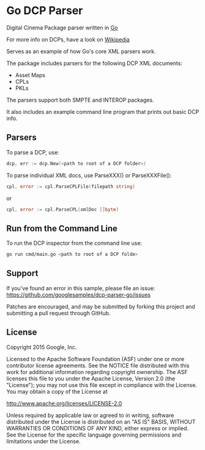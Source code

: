 Go DCP Parser
=============

Digital Cinema Package parser written in [Go](http://wwww.golang.org)

For more info on DCPs, have a look on [Wikipedia](http://en.wikipedia.org/wiki/Digital_Cinema_Package)

Serves as an example of how Go's core XML parsers work.

The package includes parsers for the following DCP XML documents:

* Asset Maps
* CPLs
* PKLs

The parsers support both SMPTE and INTEROP packages.

It also includes an example command line program that prints out basic DCP info.

Parsers
-------

To parse a DCP, use:

```go
dcp, err := dcp.New(<path to root of a DCP folder>)
```

To parse individual XML docs, use ParseXXX() or ParseXXXFile():

```go
cpl, error := cpl.ParseCPLFile(filepath string)
```

or

```go
cpl, error := cpl.ParseCPL(xmlDoc []byte)
```

Run from the Command Line
-------------------------
To run the DCP inspector from the command line use:

```bash
go run cmd/main.go <path to root of a DCP folde>
```

Support
-------

If you've found an error in this sample, please file an issue:
https://github.com/googlesamples/dcp-parser-go/issues

Patches are encouraged, and may be submitted by forking this project and
submitting a pull request through GitHub.

License
-------

Copyright 2015 Google, Inc.

Licensed to the Apache Software Foundation (ASF) under one or more contributor
license agreements.  See the NOTICE file distributed with this work for
additional information regarding copyright ownership.  The ASF licenses this
file to you under the Apache License, Version 2.0 (the "License"); you may not
use this file except in compliance with the License.  You may obtain a copy of
the License at

  http://www.apache.org/licenses/LICENSE-2.0

Unless required by applicable law or agreed to in writing, software
distributed under the License is distributed on an "AS IS" BASIS, WITHOUT
WARRANTIES OR CONDITIONS OF ANY KIND, either express or implied.  See the
License for the specific language governing permissions and limitations under
the License.
